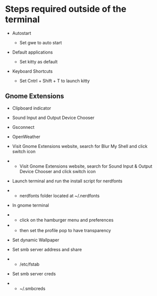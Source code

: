 # Steps required outside of the terminal

- Autostart
    - Set gwe to auto start

- Default applications
    - Set kitty as default

- Keyboard Shortcuts
    - Set Cntrl + Shift + T to launch kitty

## Gnome Extensions
- Clipboard indicator
- Sound Input and Output Device Chooser
- Gsconnect
- OpenWeather

- Visit Gnome Extensions website, search for Blur My Shell and click switch icon

- - Visit Gnome Extensions website, search for Sound Input & Output Device Chooser
 and click switch icon

- Launch terminal and run the install script for nerdfonts
- - nerdfonts folder located at ~/.nerdfonts

- In gnome terminal
- - click on the hamburger menu and preferences
- - then set the profile pop to have transparency

- Set dynamic Wallpaper

- Set smb server address and share
- - /etc/fstab

- Set smb server creds
- - ~/.smbcreds
